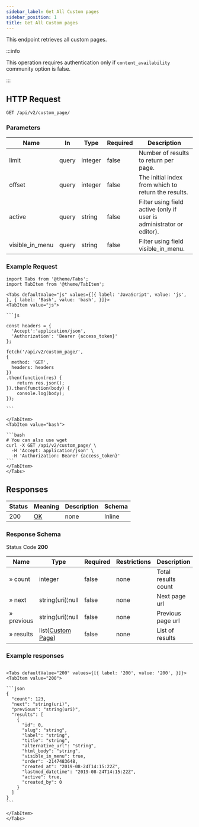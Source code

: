 ```yaml
---
sidebar_label: Get All Custom pages
sidebar_position: 1
title: Get All Custom pages
---
```


This endpoint retrieves all custom pages.


:::info

This operation requires authentication only if `content_availability` community option is false.

:::


## HTTP Request

`GET /api/v2/custom_page/`

### Parameters

|Name|In|Type|Required|Description|
|---|---|---|---|---|
|limit|query|integer|false|Number of results to return per page.|
|offset|query|integer|false|The initial index from which to return the results.|
|active|query|string|false|Filter using field active (only if user is administrator or editor).|
|visible_in_menu|query|string|false|Filter using field visible_in_menu.|


### Example Request

````mdx-code-block
import Tabs from '@theme/Tabs';
import TabItem from '@theme/TabItem';

<Tabs defaultValue="js" values={[{ label: 'JavaScript', value: 'js', }, { label: 'Bash', value: 'bash', }]}>
<TabItem value="js">

```js

const headers = {
  'Accept':'application/json',
  'Authorization': 'Bearer {access_token}'
};

fetch('/api/v2/custom_page/',
{
  method: 'GET',
  headers: headers
})
.then(function(res) {
    return res.json();
}).then(function(body) {
    console.log(body);
});

```

</TabItem>
<TabItem value="bash">

```bash
# You can also use wget
curl -X GET /api/v2/custom_page/ \
  -H 'Accept: application/json' \
  -H 'Authorization: Bearer {access_token}'
```
</TabItem>
</Tabs>
````

## Responses

|Status|Meaning|Description|Schema|
|---|---|---|---|
|200|[OK](https://tools.ietf.org/html/rfc7231#section-6.3.1)|none|Inline|

### Response Schema

Status Code **200**

|Name|Type|Required|Restrictions|Description|
|---|---|---|---|---|
|» count|integer|false|none|Total results count|
|» next|string(uri)¦null|false|none|Next page url|
|» previous|string(uri)¦null|false|none|Previous page url|
|» results|list([Custom Page](../schemas/custom_page))|false|none|List of results|

### Example responses


````mdx-code-block

<Tabs defaultValue="200" values={[{ label: '200', value: '200', }]}>
<TabItem value="200">

```json
{
  "count": 123,
  "next": "string(uri)",
  "previous": "string(uri)",
  "results": [ 
    {
      "id": 0,
      "slug": "string",
      "label": "string",
      "title": "string",
      "alternative_url": "string",
      "html_body": "string",
      "visible_in_menu": true,
      "order": -2147483648,
      "created_at": "2019-08-24T14:15:22Z",
      "lastmod_datetime": "2019-08-24T14:15:22Z",
      "active": true,
      "created_by": 0
    }    
  ]
}
```

</TabItem>
</Tabs>
````




